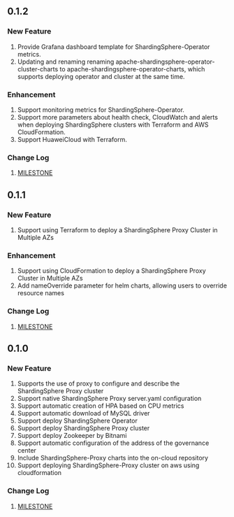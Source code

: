 ## 0.1.2

### New Feature

1. Provide Grafana dashboard template for ShardingSphere-Operator metrics.
1. Updating and renaming renaming apache-shardingsphere-operator-cluster-charts to apache-shardingsphere-operator-charts, which supports deploying operator and cluster at the same time.

### Enhancement

1. Support monitoring metrics for ShardingSphere-Operator.
1. Support more parameters about health check, CloudWatch and alerts when deploying ShardingSphere clusters with Terraform and AWS CloudFormation.
1. Support HuaweiCloud with Terraform.

### Change Log

1. [MILESTONE](https://github.com/apache/shardingsphere-on-cloud/milestone/5)


## 0.1.1

### New Feature

1. Support using Terraform to deploy a ShardingSphere Proxy Cluster in  Multiple AZs

### Enhancement

1. Support using CloudFormation to deploy a ShardingSphere Proxy Cluster in  Multiple AZs
1. Add nameOverride parameter for helm charts, allowing users to override resource names

### Change Log

1. [MILESTONE](https://github.com/apache/shardingsphere-on-cloud/milestone/4)


## 0.1.0

### New Feature

1. Supports the use of proxy to configure and describe the ShardingSphere Proxy cluster
1. Support native ShardingSphere Proxy server.yaml configuration
1. Support automatic creation of HPA based on CPU metrics
1. Support automatic download of MySQL driver
1. Support deploy ShardingSphere Operator
1. Support deploy ShardingSphere Proxy cluster 
1. Support deploy Zookeeper by Bitnami
1. Support automatic configuration of the address of the governance center
1. Include ShardingSphere-Proxy charts into the on-cloud repository
1. Support deploying ShardingSphere-Proxy cluster on aws using cloudformation

### Change Log

1. [MILESTONE](https://github.com/apache/shardingsphere-on-cloud/milestone/3)
